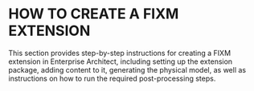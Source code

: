 # HOW TO CREATE A FIXM EXTENSION

This section provides step-by-step instructions for creating a FIXM extension in Enterprise Architect, including setting up the extension package, adding content to it, generating the physical model, as well as instructions on how to run the required post-processing steps.
